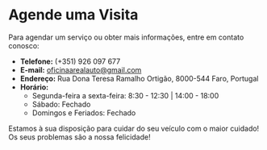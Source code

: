 # Agende uma Visita

Para agendar um serviço ou obter mais informações, entre em contato conosco:

- **Telefone:** (+351) 926 097 677
- **E-mail:** oficinaarealauto@gmail.com
- **Endereço:** Rua Dona Teresa Ramalho Ortigão, 8000-544 Faro, Portugal
- **Horário:**   
    - Segunda-feira a sexta-feira: 8:30 - 12:30 | 14:00 - 18:00
    - Sábado: Fechado
    - Domingos e Feriados: Fechado

Estamos à sua disposição para cuidar do seu veículo com o maior cuidado!
Os seus problemas são a nossa felicidade!
